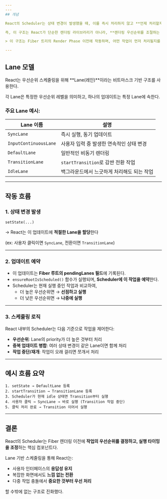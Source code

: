 ```yaml
---
---
## 개념

React의 Scheduler는 상태 변경이 발생했을 때, 이를 즉시 처리하지 않고 **언제 처리할지 결정하는 역할**을 한다.

즉, 이 구조는 React가 단순한 렌더링 라이브러리가 아니라, **렌더링 우선순위를 조절하는 프레임워크**로 작동하게 만드는 기반이다.

> 이 구조는 Fiber 트리의 Render Phase 이전에 작동하며, 어떤 작업이 먼저 처리될지를 결정한다.

---
```


## Lane 모델

React는 우선순위 스케줄링을 위해 **Lane(레인)**이라는 비트마스크 기반 구조를 사용한다.

각 Lane은 특정한 우선순위 레벨을 의미하고, 하나의 업데이트는 특정 Lane에 속한다.

### 주요 Lane 예시:

|Lane 이름|설명|
|---|---|
|`SyncLane`|즉시 실행, 동기 업데이트|
|`InputContinuousLane`|사용자 입력 중 발생한 연속적인 상태 변경|
|`DefaultLane`|일반적인 비동기 렌더링|
|`TransitionLane`|`startTransition`로 감싼 전환 작업|
|`IdleLane`|백그라운드에서 느긋하게 처리해도 되는 작업|

---

## 작동 흐름

### 1. 상태 변경 발생

```tsx
setState(...)
```

→ React는 이 업데이트에 **적절한 Lane을 할당**한다

(ex: 사용자 클릭이면 `SyncLane`, 전환이면 `TransitionLane`)

---

### 2. 업데이트 예약

- 이 업데이트는 **Fiber 루트의 pendingLanes 필드**에 기록된다.
- `ensureRootIsScheduled()` 함수가 실행되며, **Scheduler에 이 작업을 예약**한다.
- Scheduler는 현재 실행 중인 작업과 비교하여,
    - 더 높은 우선순위면 → **선점하고 실행**
    - 더 낮은 우선순위면 → **나중에 실행**

---

### 3. 스케줄링 로직

React 내부의 Scheduler는 다음 기준으로 작업을 제어한다:

- **우선순위**: Lane의 priority가 더 높은 것부터 처리
- **중복 업데이트 병합**: 여러 상태 변경이 같은 Lane이면 함께 처리
- **작업 중단/재개**: 작업이 오래 걸리면 쪼개서 처리

---

## 예시 흐름 요약

```
1. setState → DefaultLane 등록
2. startTransition → TransitionLane 등록
3. Scheduler가 현재 idle 상태면 Transition부터 실행
4. 사용자 클릭 → SyncLane → 바로 실행 (Transition 작업 중단)
5. 클릭 처리 완료 → Transition 이어서 실행
```

---

## 결론

React의 Scheduler는 Fiber 렌더링 이전에 **작업의 우선순위를 결정하고, 실행 타이밍을 조정**하는 핵심 컴포넌트다.

Lane 기반 스케줄링을 통해 React는:

- 사용자 인터페이스의 **응답성 유지**
- 복잡한 화면에서도 **느낌 없는 전환**
- 다중 작업 충돌에서 **중요한 것부터 우선 처리**

할 수밖에 없는 구조로 진화했다.